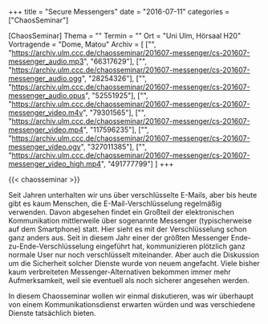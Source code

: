 +++
title = "Secure Messengers"
date = "2016-07-11"
categories = ["ChaosSeminar"]

[ChaosSeminar]
Thema = ""
Termin = ""
Ort = "Uni Ulm, Hörsaal H20"
Vortragende = "Dome, Matou"
Archiv = [
	["", "https://archiv.ulm.ccc.de/chaosseminar/201607-messenger/cs-201607-messenger_audio.mp3", "66317629"],
	["", "https://archiv.ulm.ccc.de/chaosseminar/201607-messenger/cs-201607-messenger_audio.ogg", "28254326"],
	["", "https://archiv.ulm.ccc.de/chaosseminar/201607-messenger/cs-201607-messenger_audio.opus", "52551925"],
	["", "https://archiv.ulm.ccc.de/chaosseminar/201607-messenger/cs-201607-messenger_video.m4v", "79301565"],
	["", "https://archiv.ulm.ccc.de/chaosseminar/201607-messenger/cs-201607-messenger_video.mp4", "117596235"],
	["", "https://archiv.ulm.ccc.de/chaosseminar/201607-messenger/cs-201607-messenger_video.ogv", "327011385"],
	["", "https://archiv.ulm.ccc.de/chaosseminar/201607-messenger/cs-201607-messenger_video_high.mp4", "491777799"]
	]
+++

{{< chaosseminar >}}

Seit Jahren unterhalten wir uns über verschlüsselte E-Mails, aber bis heute gibt es kaum Menschen, die E-Mail-Verschlüsselung regelmäßig verwenden. Davon abgesehen findet ein Großteil der elektronischen Kommunikation mittlerweile über sogenannte Messenger (typischerweise auf dem Smartphone) statt. Hier sieht es mit der Verschlüsselung schon ganz anders aus. Seit in diesem Jahr einer der größten Messenger Ende-zu-Ende-Verschlüsselung eingeführt hat, kommunizieren plötzlich ganz normale User nur noch verschlüsselt miteinander. Aber auch die Diskussion um die Sicherheit solcher Dienste wurde von neuem angefacht. Viele bisher kaum verbreiteten Messenger-Alternativen bekommen immer mehr Aufmerksamkeit, weil sie eventuell als noch sicherer angesehen werden.

In diesem Chaosseminar wollen wir einmal diskutieren, was wir überhaupt von einem Kommunikationsdienst erwarten würden und was verschiedene Dienste tatsächlich bieten.
